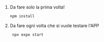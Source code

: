 
1. Da fare solo la prima volta!

   ```bash
   npm install
   ```

2. Da fare ogni volta che si vuole testare l'APP

   ```bash
    npx expo start
   ```
